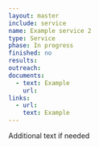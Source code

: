 ```yaml
---
layout: master
include: service
name: Example service 2
type: Service
phase: In progress
finished: no
results:
outreach:
documents:
  - text: Example 
    url:  
links:
  - url:   
    text: Example
---
```

Additional text if needed
